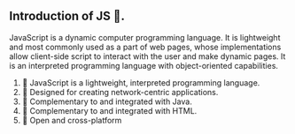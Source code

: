 ## Introduction of JS 🚀.

JavaScript is a dynamic computer programming language. 
It is lightweight and most commonly used as a part of web pages, 
whose implementations allow client-side script to interact with the user and make dynamic pages. 
It is an interpreted programming language with object-oriented capabilities.

1. 💪 JavaScript is a lightweight, interpreted programming language.
2. 💪 Designed for creating network-centric applications.
3. 💪 Complementary to and integrated with Java.
4. 💪 Complementary to and integrated with HTML.
5. 💪 Open and cross-platform
